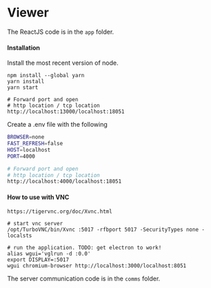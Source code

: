 # Viewer

The ReactJS code is in the `app` folder.

#### Installation

Install the most recent version of node.

```
npm install --global yarn
yarn install
yarn start

# Forward port and open
# http location / tcp location
http://localhost:13000/localhost:18051
```

Create a .env file with the following

```bash
BROWSER=none
FAST_REFRESH=false
HOST=localhost
PORT=4000

# Forward port and open
# http location / tcp location
http://localhost:4000/localhost:18051
```

#### How to use with VNC

```
https://tigervnc.org/doc/Xvnc.html

# start vnc server
/opt/TurboVNC/bin/Xvnc :5017 -rfbport 5017 -SecurityTypes none -localsts

# run the application. TODO: get electron to work!
alias wgui='vglrun -d :0.0'
export DISPLAY=:5017
wgui chromium-browser http://localhost:3000/localhost:8051
```


The server communication code is in the `comms` folder.
